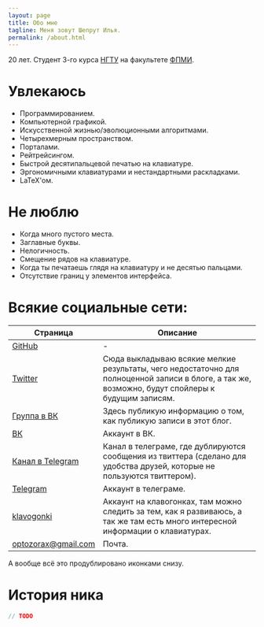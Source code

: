 ```yaml
---
layout: page
title: Обо мне
tagline: Меня зовут Шепрут Илья.
permalink: /about.html
---
```


20 лет. Студент 3-го курса [НГТУ](https://nstu.ru/) на факультете [ФПМИ](https://ami.nstu.ru/).
# Увлекаюсь

* Программированием.
* Компьютерной графикой.
* Искусственной жизнью/эволюционными алгоритмами.
* Четырехмерным пространством.
* Порталами.
* Рейтрейсингом.
* Быстрой десятипальцевой печатью на клавиатуре.
* Эргономичными клавиатурами и нестандартными раскладками.
* LaTeX'ом.

# Не люблю

* Когда много пустого места.
* Заглавные буквы.
* Нелогичность.
* Смещение рядов на клавиатуре.
* Когда ты печатаешь глядя на клавиатуру и не десятью пальцами.
* Отсутствие границ у элементов интерфейса.

# Всякие социальные сети:

|Страница|Описание|
|-|-|
|[GitHub](https://github.com/optozorax)|-|
|[Twitter](https://twitter.com/optozorax)|Сюда выкладываю всякие мелкие результаты, чего недостаточно для полноценной записи в блоге, а так же, возможно, будут спойлеры к будущим записям.|
|[Группа в ВК](https://vk.com/optoblog)|Здесь публикую информацию о том, как публикую записи в этот блог.|
|[ВК](https://vk.com/optozorax)|Аккаунт в ВК.|
|[Канал в Telegram](https://t.me/zoraxblog)|Канал в телеграме, где дублируются сообщения из твиттера (сделано для удобства друзей, которые не пользуются твиттером).|
|[Telegram](https://t.me/zorax)|Аккаунт в телеграме.|
|[klavogonki](https://klavogonki.ru/u/#/517589)|Аккаунт на клавогонках, там можно следить за тем, как я развиваюсь, а так же там есть много интересной информации о клавиатурах.|
|[optozorax@gmail.com](mailto:optozorax@gmail.com)|Почта.|

А вообще всё это продублировано иконками снизу.

# История ника

```c++
// TODO
```